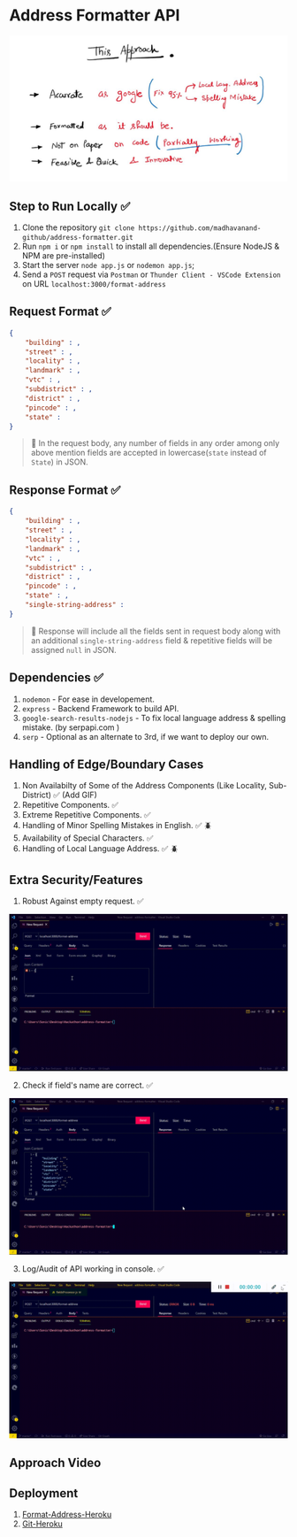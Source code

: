 # Address Formatter API

![Approach](https://github.com/madhavanand-github/address-formatter/blob/master/img/approach.jpg)

## Step to Run Locally ✅

1. Clone the repository `git clone https://github.com/madhavanand-github/address-formatter.git`
2. Run `npm i` or `npm install` to install all dependencies.(Ensure NodeJS & NPM are pre-installed)
3. Start the server `node app.js` or `nodemon app.js`;
4. Send a `POST` request via `Postman` or `Thunder Client - VSCode Extension` on URL `localhost:3000/format-address`

## Request Format ✅

```json
{
	"building" : ,
	"street" : ,
	"locality" : ,
	"landmark" : ,
	"vtc" : ,
	"subdistrict" : ,
	"district" : ,
	"pincode" : ,
	"state" : 
}
```

> 🛑 In the request body, any number of fields in any order among only above mention fields are accepted in lowercase(`state` instead of `State`) in JSON.

## Response Format ✅

```json
{
	"building" : ,
	"street" : ,
	"locality" : ,
	"landmark" : ,
	"vtc" : ,
	"subdistrict" : ,
	"district" : ,
	"pincode" : ,
	"state" : ,
	"single-string-address" :
}
```

> 🛑 Response will include all the fields sent in request body along with an additional `single-string-address` field & repetitive fields will be assigned `null` in JSON.

## Dependencies ✅

1. `nodemon` - For ease in developement.
2. `express` - Backend Framework to build API.
3. `google-search-results-nodejs` - To fix local language address & spelling mistake. (by serpapi.com )
4. `serp` - Optional as an alternate to 3rd, if we want to deploy our own.

## Handling of Edge/Boundary Cases

1. Non Availabilty of Some of the Address Components (Like Locality, Sub-District) ✅ (Add GIF)
2. Repetitive Components. ✅
3. Extreme Repetitive Components. ✅
4. Handling of Minor Spelling Mistakes in English. ✅ 🪲
5. Availability of Special Characters. ✅
6. Handling of Local Language Address. ✅ 🪲

## Extra Security/Features

1. Robust Against empty request. ✅  

![empty-request](https://github.com/madhavanand-github/address-formatter/blob/master/gif/empty-request.gif)  

2. Check if field's name are correct. ✅  

![field-name-checker](https://github.com/madhavanand-github/address-formatter/blob/master/gif/field-name-checker.gif)

3. Log/Audit of API working in console. ✅    

![empty-request](https://github.com/madhavanand-github/address-formatter/blob/master/gif/log.gif)

## Approach Video


## Deployment

1. [Format-Address-Heroku](https://format-address.herokuapp.com/)
2. [Git-Heroku](https://git.heroku.com/format-address.git)